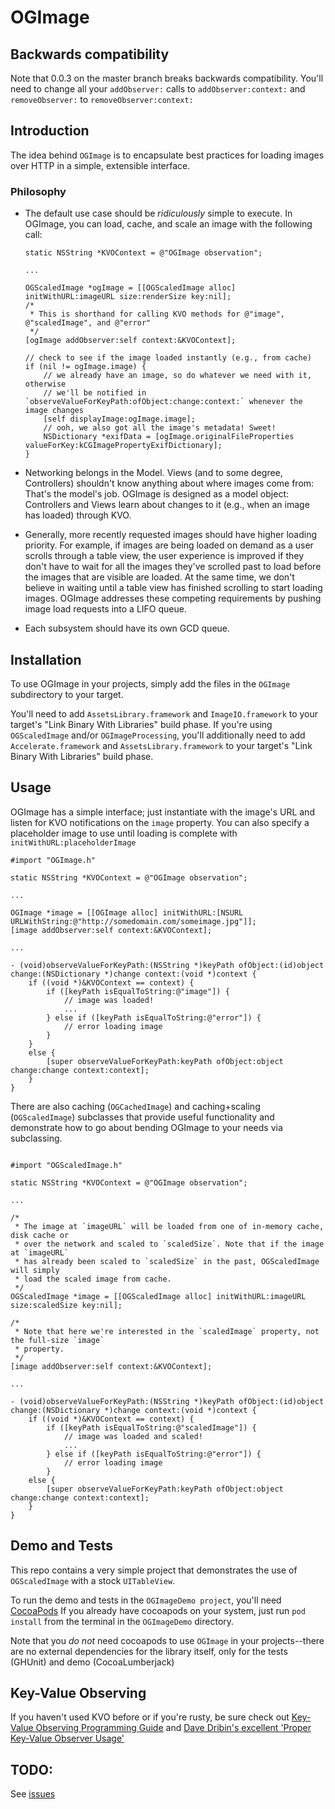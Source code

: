 OGImage
=======

## Backwards compatibility

Note that 0.0.3 on the master branch breaks backwards compatibility. You'll need to
change all your `addObserver:` calls to `addObserver:context:` and `removeObserver:`
to `removeObserver:context:`

## Introduction

The idea behind `OGImage` is to encapsulate best practices for loading images
over HTTP in a simple, extensible interface.

### Philosophy

* The default use case should be *ridiculously* simple to execute. In OGImage,
  you can load, cache, and scale an image with the following call:

    ```objc
    static NSString *KVOContext = @"OGImage observation";

    ...

    OGScaledImage *ogImage = [[OGScaledImage alloc] initWithURL:imageURL size:renderSize key:nil];
    /*
     * This is shorthand for calling KVO methods for @"image", @"scaledImage", and @"error"
     */
    [ogImage addObserver:self context:&KVOContext];

    // check to see if the image loaded instantly (e.g., from cache)
    if (nil != ogImage.image) {
        // we already have an image, so do whatever we need with it, otherwise
        // we'll be notified in `observeValueForKeyPath:ofObject:change:context:` whenever the image changes
        [self displayImage:ogImage.image];
        // ooh, we also got all the image's metadata! Sweet!
        NSDictionary *exifData = [ogImage.originalFileProperties valueForKey:kCGImagePropertyExifDictionary];
    }
    ```

* Networking belongs in the Model. Views (and to some degree, Controllers)
  shouldn't know anything about where images come from: That's the model's job.
  OGImage is designed as a model object: Controllers and Views learn about
  changes to it (e.g., when an image has loaded) through KVO.
* Generally, more recently requested images should have higher loading
  priority. For example, if images are being loaded on demand as a user scrolls
  through a table view, the user experience is improved if they don't have to
  wait for all the images they've scrolled past to load before the images that
  are visible are loaded. At the same time, we don't believe in waiting until a
  table view has finished scrolling to start loading images.  OGImage addresses
  these competing requirements by pushing image load requests into a LIFO
  queue.
* Each subsystem should have its own GCD queue.

## Installation

To use OGImage in your projects, simply add the files in the `OGImage`
subdirectory to your target.

You'll need to add `AssetsLibrary.framework` and `ImageIO.framework` to your
target's "Link Binary With Libraries" build phase. If you're using
`OGScaledImage` and/or `OGImageProcessing`, you'll additionally need to add
`Accelerate.framework` and `AssetsLibrary.framework` to your target's "Link
Binary With Libraries" build phase.

## Usage

OGImage has a simple interface; just instantiate with the image's URL and
listen for KVO notifications on the `image` property. You can also specify a
placeholder image to use until loading is complete with
`initWithURL:placeholderImage`

```objc
#import "OGImage.h"

static NSString *KVOContext = @"OGImage observation";

...

OGImage *image = [[OGImage alloc] initWithURL:[NSURL URLWithString:@"http://somedomain.com/someimage.jpg"]];
[image addObserver:self context:&KVOContext];

...

- (void)observeValueForKeyPath:(NSString *)keyPath ofObject:(id)object change:(NSDictionary *)change context:(void *)context {
    if ((void *)&KVOContext == context) {
        if ([keyPath isEqualToString:@"image"]) {
            // image was loaded!
            ...
        } else if ([keyPath isEqualToString:@"error"]) {
            // error loading image
        }
    }
    else {
        [super observeValueForKeyPath:keyPath ofObject:object change:change context:context];
    }
}
```

There are also caching (`OGCachedImage`) and caching+scaling (`OGScaledImage`)
subclasses that provide useful functionality and demonstrate how to go about
bending OGImage to your needs via subclassing.

```objc

#import "OGScaledImage.h"

static NSString *KVOContext = @"OGImage observation";

...

/*
 * The image at `imageURL` will be loaded from one of in-memory cache, disk cache or
 * over the network and scaled to `scaledSize`. Note that if the image at `imageURL`
 * has already been scaled to `scaledSize` in the past, OGScaledImage will simply
 * load the scaled image from cache.
 */
OGScaledImage *image = [[OGScaledImage alloc] initWithURL:imageURL size:scaledSize key:nil];

/*
 * Note that here we're interested in the `scaledImage` property, not the full-size `image`
 * property.
 */
[image addObserver:self context:&KVOContext];

...

- (void)observeValueForKeyPath:(NSString *)keyPath ofObject:(id)object change:(NSDictionary *)change context:(void *)context {
    if ((void *)&KVOContext == context) {
        if ([keyPath isEqualToString:@"scaledImage"]) {
            // image was loaded and scaled!
            ...
        } else if ([keyPath isEqualToString:@"error"]) {
            // error loading image
        }
    else {
        [super observeValueForKeyPath:keyPath ofObject:object change:change context:context];
    }
}
```

## Demo and Tests

This repo contains a very simple project that demonstrates the use of
`OGScaledImage` with a stock `UITableView`.

To run the demo and tests in the `OGImageDemo project`, you'll need
[CocoaPods](http://cocoapods.org/) If you already have cocoapods on your
system, just run `pod install` from the terminal in the `OGImageDemo`
directory.

Note that you *do not* need cocoapods to use `OGImage` in your projects--there
are no external dependencies for the library itself, only for the tests
(GHUnit) and demo (CocoaLumberjack)

## Key-Value Observing

If you haven't used KVO before or if you're rusty, be sure check out [Key-Value Observing Programming Guide](http://developer.apple.com/library/ios/documentation/Cocoa/Conceptual/KeyValueObserving/KeyValueObserving.html) 
and [Dave Dribin's excellent 'Proper Key-Value Observer Usage'](http://www.dribin.org/dave/blog/archives/2008/09/24/proper_kvo_usage/)

## TODO:

See [issues](https://github.com/origamilabs/OGImage/issues)


